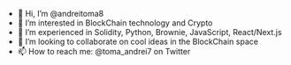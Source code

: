 - 👋 Hi, I’m @andreitoma8
- 👀 I’m interested in BlockChain technology and Crypto
- 🌱 I’m experienced in Solidity, Python, Brownie, JavaScript, React/Next.js
- 💞️ I’m looking to collaborate on cool ideas in the BlockChain space
- 📫 How to reach me: @toma_andrei7 on Twitter

